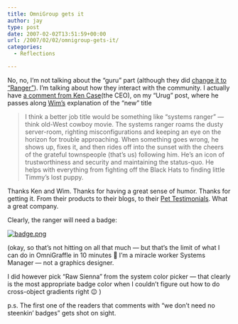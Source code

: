 ```yaml
---
title: OmniGroup gets it
author: jay
type: post
date: 2007-02-02T13:51:59+00:00
url: /2007/02/02/omnigroup-gets-it/
categories:
  - Reflections

---
```

No, no, I’m not talking about the “guru” part (although they did [change it to “Ranger”][1]). I’m talking about how they interact with the community. I actually have [a comment from Ken Case][2](the CEO), on my “Urug” post, where he passes along [Wim’s][3] explanation of the “new” title

> I think a better job title would be something like “systems ranger” — think old-West cowboy movie. The systems ranger roams the dusty server-room, righting misconfigurations and keeping an eye on the horizon for trouble approaching. When something goes wrong, he shows up, fixes it, and then rides off into the sunset with the cheers of the grateful townspeople (that’s us) following him. He’s an icon of trustworthiness and security and maintaining the status-quo. He helps with everything from fighting off the Black Hats to finding little Timmy’s lost puppy.

Thanks Ken and Wim. Thanks for having a great sense of humor. Thanks for getting it. From their products to their blogs, to their [Pet Testimonials][4]. What a great company.

Clearly, the ranger will need a badge:

[![badge.png][5]][6]

(okay, so that’s not hitting on all that much — but that’s the limit of what I can do in OmniGraffle in 10 minutes 🙂 I’m a miracle worker Systems Manager — not a graphics designer.

I did however pick “Raw Sienna” from the system color picker — that clearly is the most appropriate badge color when I couldn’t figure out how to do cross-object gradients right 😉 )

p.s. The first one of the readers that comments with “we don’t need no steenkin’ badges” gets shot on sight.

 [1]: http://blog.omnigroup.com/2007/01/30/system-guru-opening/
 [2]: https://rambleon.org/2007/01/30/omni-needs-a-urug/#comment-5996
 [3]: http://people.omnigroup.com/wiml/
 [4]: http://www.omnigroup.com/applications/omniweb/pet/lot.html
 [5]: https://cdn.rambleon.org/migrate/2007/02/badge.png
 [6]: https://cdn.rambleon.org/migrate/2007/02/badge.png (badge.png)